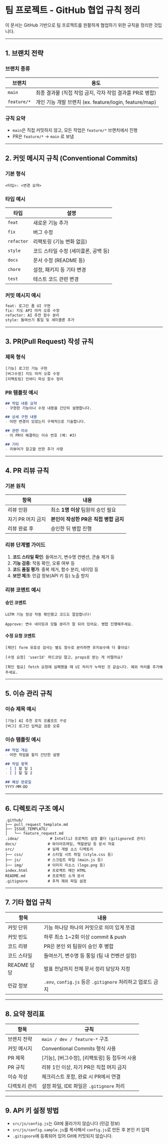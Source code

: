 # 팀 프로젝트 - GitHub 협업 규칙 정리

이 문서는 GitHub 기반으로 팀 프로젝트를 원활하게 협업하기 위한 규칙을 정리한 것입니다.  

---

## 1. 브랜치 전략

### 브랜치 종류

| 브랜치 | 용도 |
|--------|------|
| `main` | 최종 결과물 (직접 작업 금지, 각자 작업 결과를 PR로 병합) |
| `feature/*` | 개인 기능 개발 브랜치 (ex. feature/login, feature/map) |

### 규칙 요약

- `main`은 직접 커밋하지 않고, 모든 작업은 `feature/*` 브랜치에서 진행
- PR은 `feature/*` → `main` 로 보냄

---

## 2. 커밋 메시지 규칙 (Conventional Commits)

### 기본 형식

```
<타입>: <변경 요약>
```

### 타입 예시

| 타입 | 설명 |
|------|------|
| `feat` | 새로운 기능 추가 |
| `fix` | 버그 수정 |
| `refactor` | 리팩토링 (기능 변화 없음) |
| `style` | 코드 스타일 수정 (세미콜론, 공백 등) |
| `docs` | 문서 수정 (README 등) |
| `chore` | 설정, 패키지 등 기타 변경 |
| `test` | 테스트 코드 관련 변경 |

### 커밋 메시지 예시

```bash
feat: 로그인 폼 UI 구현
fix: 지도 API 마커 오류 수정
refactor: AI 추천 함수 분리
style: 들여쓰기 통일 및 세미콜론 추가
```

---

## 3. PR(Pull Request) 작성 규칙

### 제목 형식

```
[기능] 로그인 기능 구현
[버그수정] 지도 마커 오류 수정
[리팩토링] 인바디 파싱 함수 정리
```

### PR 템플릿 예시

```markdown
## 작업 내용 요약
- 구현한 기능이나 수정 내용을 간단히 설명합니다.

## 상세 구현 내용
- 어떤 변경이 있었는지 구체적으로 기술합니다.

## 관련 이슈
- 이 PR이 해결하는 이슈 번호 (예: #3)

## 기타
- 리뷰어가 참고할 만한 추가 사항
```

---

## 4. PR 리뷰 규칙

### 기본 원칙

| 항목 | 내용 |
|------|------|
| 리뷰 인원 | 최소 **1명 이상** 팀원의 승인 필요 |
| 자기 PR 머지 금지 | **본인이 작성한 PR은 직접 병합 금지** |
| 리뷰 완료 후 | 승인한 뒤 병합 진행 |

### 리뷰 단계별 가이드

1. **코드 스타일 확인**: 들여쓰기, 변수명 컨벤션, 콘솔 제거 등
2. **기능 검증**: 작동 확인, 오류 여부 등
3. **코드 품질 평가**: 중복 제거, 함수 분리, 네이밍 등
4. **보안 체크**: 민감 정보(API 키 등) 노출 방지

### 리뷰 코멘트 예시

#### 승인 코멘트

```
LGTM 기능 정상 작동 확인했고 코드도 깔끔합니다!
```

```
Approve: 변수 네이밍과 모듈 분리가 잘 되어 있어요. 병합 진행해주세요.
```

#### 수정 요청 코멘트

```
[제안] form 유효성 검사는 별도 함수로 분리하면 유지보수에 더 좋아요!
```

```
[수정 요청] 'userId' 하드코딩 말고, props로 받는 게 어떨까요?
```

```
[확인 필요] fetch 요청에 실패했을 때 UI 처리가 누락된 것 같습니다. 예외 처리를 추가해주세요.
```

---

## 5. 이슈 관리 규칙

### 이슈 제목 예시

```
[기능] AI 추천 로직 프롬프트 구성
[버그] 로그인 입력값 검증 오류
```

### 이슈 템플릿 예시

```markdown
## 작업 개요
- 어떤 작업을 할지 간단한 설명

## 작업 항목
- [ ] 할 일 1
- [ ] 할 일 2

## 예상 완료일
YYYY-MM-DD
```

---

## 6. 디렉토리 구조 예시

```plaintext
.github/
├── pull_request_template.md
├── ISSUE_TEMPLATE/
│   └── feature_request.md
.idea/              # IntelliJ 프로젝트 설정 폴더 (gitignore로 관리)
docs/              # 와이어프레임, 역할분담 등 문서 자료
src/               # 실제 개발 소스 디렉토리
├── css/           # 스타일 시트 파일 (style.css 등)
├── js/            # 스크립트 파일 (main.js 등)
├── img/           # 이미지 리소스 (logo.png 등)
index.html         # 프로젝트 메인 HTML
README.md          # 프로젝트 소개 문서
.gitignore         # 추적 제외 파일 설정
```

---

## 7. 기타 협업 규칙

| 항목 | 내용 |
|------|------|
| 커밋 단위 | 기능 하나당 하나의 커밋으로 의미 있게 쪼갬 |
| 커밋 빈도 | 하루 최소 1~2회 이상 commit & push |
| 코드 리뷰 | PR은 본인 외 팀원이 승인 후 병합 |
| 코드 스타일 | 들여쓰기, 변수명 등 통일 (팀 내 컨벤션 설정) |
| README 담당 | 발표 전날까지 전체 문서 정리 담당자 지정 |
| 민감 정보 | `.env`, `config.js` 등은 `.gitignore` 처리하고 업로드 금지 |

---

## 8. 요약 정리표

| 항목 | 규칙 |
|------|------|
| 브랜치 전략 | `main / dev / feature-*` 구조 |
| 커밋 메시지 | Conventional Commits 형식 사용 |
| PR 제목 | [기능], [버그수정], [리팩토링] 등 접두어 사용 |
| PR 규칙 | 리뷰 1인 이상, 자기 PR은 직접 머지 금지 |
| 이슈 작성 | 체크리스트 포함, 완료 시 PR에서 연결 |
| 디렉토리 관리 | 설정 파일, IDE 파일은 `.gitignore` 처리 |

---

## 9. API 키 설정 방법

- `src/js/config.js`는 Git에 올라가지 않습니다 (민감 정보)
- `src/js/config.sample.js`를 복사해서 `config.js`로 만든 후 본인 키 입력
- `.gitignore`에 등록되어 있어 Git에 커밋되지 않습니다.
